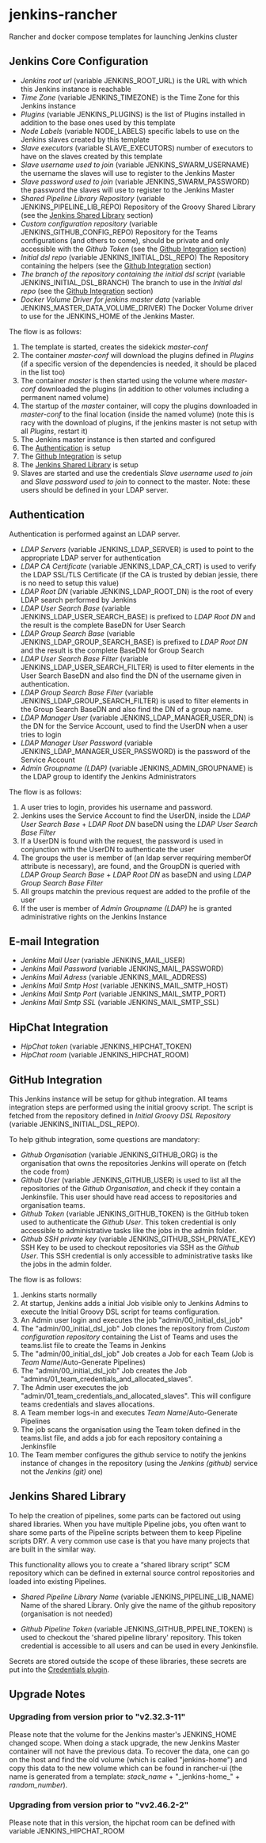 # jenkins-rancher
Rancher and docker compose templates for launching Jenkins cluster

## Jenkins Core Configuration

* *Jenkins root url* (variable JENKINS\_ROOT\_URL) is the URL with which this Jenkins instance is reachable
* *Time Zone* (variable JENKINS\_TIMEZONE) is the Time Zone for this Jenkins instance
* *Plugins* (variable JENKINS\_PLUGINS) is the list of Plugins installed in addition to the base ones used by this template
* *Node Labels* (variable NODE\_LABELS) specific labels to use on the Jenkins slaves created by this template
* *Slave executors* (variable SLAVE\_EXECUTORS) number of executors to have on the slaves created by this template
* *Slave username used to join* (variable JENKINS\_SWARM\_USERNAME) the username the slaves will use to register to the Jenkins Master
* *Slave password used to join* (variable JENKINS\_SWARM\_PASSWORD) the password the slaves will use to register to the Jenkins Master
* *Shared Pipeline Library Repository* (variable JENKINS\_PIPELINE\_LIB\_REPO) Repository of the Groovy Shared Library (see the [Jenkins Shared Library](#Jenkins-Shared-Library) section)
* *Custom configuration repository* (variable JENKINS\_GITHUB\_CONFIG\_REPO) Repository for the Teams configurations (and others to come), should be private and only accessible with the *Github Token* (see the [Github Integration](#Github-Integration) section)
* *Initial dsl repo* (variable JENKINS\_INITIAL\_DSL\_REPO) The Repository containing the helpers (see the [Github Integration](#Github-Integration) section)
* *The branch of the repository containing the initial dsl script* (variable JENKINS\_INITIAL\_DSL\_BRANCH) The branch to use in the *Initial dsl repo* (see the [Github Integration](#Github-Integration) section)
* *Docker Volume Driver for jenkins master data* (variable JENKINS\_MASTER\_DATA\_VOLUME\_DRIVER) The Docker Volume driver to use for the JENKINS\_HOME of the Jenkins Master.

The flow is as follows:
1. The template is started, creates the sidekick *master-conf*
2. The container *master-conf* will download the plugins defined in *Plugins* (if a specific version of the dependencies is needed, it should be placed in the list too)
3. The container *master* is then started using the volume where *master-conf* downloaded the plugins (in addition to other volumes including a permanent named volume)
4. The startup of the *master* container, will copy the plugins downloaded in *master-conf* to the final location (inside the named volume) (note this is racy with the download of plugins, if the jenkins master is not setup with all *Plugins*, restart it)
5. The Jenkins master instance is then started and configured
6. The [Authentication](#Authentication) is setup
7. The [Github Integration](#Github-Integration) is setup
8. The [Jenkins Shared Library](#Jenkins-Shared-Library) is setup
9. Slaves are started and use the credentials *Slave username used to join* and *Slave password used to join* to connect to the master. Note: these users should be defined in your LDAP server.

## Authentication<a name="Authentication"></a>

Authentication is performed against an LDAP server.

* *LDAP Servers* (variable JENKINS\_LDAP\_SERVER) is used to point to the appropriate LDAP server for authentication
* *LDAP CA Certificate* (variable JENKINS\_LDAP\_CA\_CRT) is used to verify the LDAP SSL/TLS Certificate (if the CA is trusted by debian jessie, there is no need to setup this value)
* *LDAP Root DN* (variable JENKINS\_LDAP\_ROOT\_DN) is the root of every LDAP search performed by Jenkins
* *LDAP User Search Base* (variable JENKINS\_LDAP\_USER\_SEARCH\_BASE) is prefixed to *LDAP Root DN* and the result is the complete BaseDN for User Search
* *LDAP Group Search Base* (variable JENKINS\_LDAP\_GROUP\_SEARCH\_BASE) is prefixed to *LDAP Root DN* and the result is the complete BaseDN for Group Search
* *LDAP User Search Base Filter* (variable JENKINS\_LDAP\_USER\_SEARCH\_FILTER) is used to filter elements in the User Search BaseDN and also find the DN of the username given in authentication.
* *LDAP Group Search Base Filter* (variable JENKINS\_LDAP\_GROUP\_SEARCH\_FILTER) is used to filter elements in the Group Search BaseDN and also find the DN of a group name.
* *LDAP Manager User* (variable JENKINS\_LDAP\_MANAGER\_USER\_DN) is the DN for the Service Account, used to find the UserDN when a user tries to login
* *LDAP Manager User Password* (variable JENKINS\_LDAP\_MANAGER\_USER\_PASSWORD) is the password of the Service Account
* *Admin Groupname (LDAP)* (variable JENKINS\_ADMIN\_GROUPNAME) is the LDAP group to identify the Jenkins Administrators

The flow is as follows:

1. A user tries to login, provides his username and password.
2. Jenkins uses the Service Account to find the UserDN, inside the *LDAP User Search Base* + *LDAP Root DN* baseDN using the *LDAP User Search Base Filter*
3. If a UserDN is found with the request, the password is used in conjunction with the UserDN to authenticate the user
4. The groups the user is member of (an ldap server requiring memberOf attribute is necessary), are found, and the GroupDN is queried with *LDAP Group Search Base* + *LDAP Root DN* as baseDN and using *LDAP Group Search Base Filter*
5. All groups matchin the previous request are added to the profile of the user
6. If the user is member of *Admin Groupname (LDAP)* he is granted administrative rights on the Jenkins Instance

## E-mail Integration

* *Jenkins Mail User* (variable JENKINS\_MAIL\_USER)
* *Jenkins Mail Password* (variable JENKINS\_MAIL\_PASSWORD)
* *Jenkins Mail Adress* (variable JENKINS\_MAIL\_ADDRESS)
* *Jenkins Mail Smtp Host* (variable JENKINS\_MAIL\_SMTP\_HOST)
* *Jenkins Mail Smtp Port* (variable JENKINS\_MAIL\_SMTP\_PORT)
* *Jenkins Mail Smtp SSL* (variable JENKINS\_MAIL\_SMTP\_SSL)

## HipChat Integration

* *HipChat token* (variable JENKINS\_HIPCHAT\_TOKEN)
* *HipChat room* (variable JENKINS\_HIPCHAT\_ROOM)

## GitHub Integration<a name="Github-Integration"></a>

This Jenkins instance will be setup for github integration. All teams integration steps are performed using the initial groovy script. The script is fetched from the repository defined in *Initial Groovy DSL Repository* (variable JENKINS\_INITIAL\_DSL\_REPO).

To help github integration, some questions are mandatory:

* *Github Organisation* (variable JENKINS\_GITHUB\_ORG) is the organisation that owns the repositories Jenkins will operate on (fetch the code from)
* *Github User* (variable JENKINS\_GITHUB\_USER) is used to list all the repositories of the *Github Organisation*, and check if they contain a Jenkinsfile. This user should have read access to repositories and organisation teams.
* *Github Token* (variable JENKINS\_GITHUB\_TOKEN) is the GitHub token used to authenticate the *Github User*. This token credential is only accessible to administrative tasks like the jobs in the admin folder.
* *Github SSH private key* (variable JENKINS\_GITHUB\_SSH\_PRIVATE\_KEY) SSH Key to be used to checkout repositories via SSH as the *Github User*. This SSH credential is only accessible to administrative tasks like the jobs in the admin folder.

The flow is as follows:

1. Jenkins starts normally
2. At startup, Jenkins adds a initial Job visible only to Jenkins Admins to execute the Initial Groovy DSL script for teams configuration.
3. An Admin user login and executes the job "admin/00\_initial\_dsl\_job"
4. The "admin/00\_initial\_dsl\_job" Job clones the repository from *Custom configuration repository* containing the List of Teams and uses the teams.list file to create the Teams in Jenkins
5. The "admin/00\_initial\_dsl\_job" Job creates a Job for each Team (Job is *Team Name*/Auto-Generate Pipelines)
6. The "admin/00\_initial\_dsl\_job" Job creates the Job "admins/01\_team\_credentials\_and\_allocated\_slaves".
7. The Admin user executes the job "admin/01\_team\_credentials\_and\_allocated\_slaves". This will configure teams credentials and slaves allocations.
8. A Team member logs-in and executes *Team Name*/Auto-Generate Pipelines
9. The job scans the organisation using the Team token defined in the teams.list file, and adds a job for each repository containing a Jenkinsfile
10. The Team member configures the github service to notify the jenkins instance of changes in the repository (using the *Jenkins (github)* service not the *Jenkins (git)* one)

## Jenkins Shared Library<a name="Jenkins-Shared-Library"></a>

To help the creation of pipelines, some parts can be factored out using shared libraries. When you have multiple Pipeline jobs, you often want to share some parts of the Pipeline scripts between them to keep Pipeline scripts DRY. A very common use case is that you have many projects that are built in the similar way.

This functionality allows you to create a “shared library script” SCM repository which can be defined in external source control repositories and loaded into existing Pipelines.

* *Shared Pipeline Library Name* (variable JENKINS\_PIPELINE\_LIB\_NAME) Name of the shared Library. Only give the name of the github repository (organisation is not needed)

* *Github Pipeline Token* (variable JENKINS\_GITHUB\_PIPELINE\_TOKEN) is used to checkout the 'shared pipeline library' repository. This token credential is accessible to all users and can be used in every Jenkinsfile.

Secrets are stored outside the scope of these libraries, these secrets are put into the [Credentials plugin](https://wiki.jenkins-ci.org/display/JENKINS/Credentials+Plugin).

## Upgrade Notes

### Upgrading from version prior to "v2.32.3-11"
Please note that the volume for the Jenkins master's JENKINS\_HOME changed scope. When doing a stack upgrade, the new Jenkins Master container will not have the previous data.
To recover the data, one can go on the host and find the old volume (which is called "jenkins-home") and copy this data to the new volume which can be found in rancher-ui (the name is generated from a template: *stack\_name* + "\_jenkins-home\_" + *random\_number*).

### Upgrading from version prior to "vv2.46.2-2"
Please note that in this version, the hipchat room can be defined with variable JENKINS\_HIPCHAT\_ROOM

